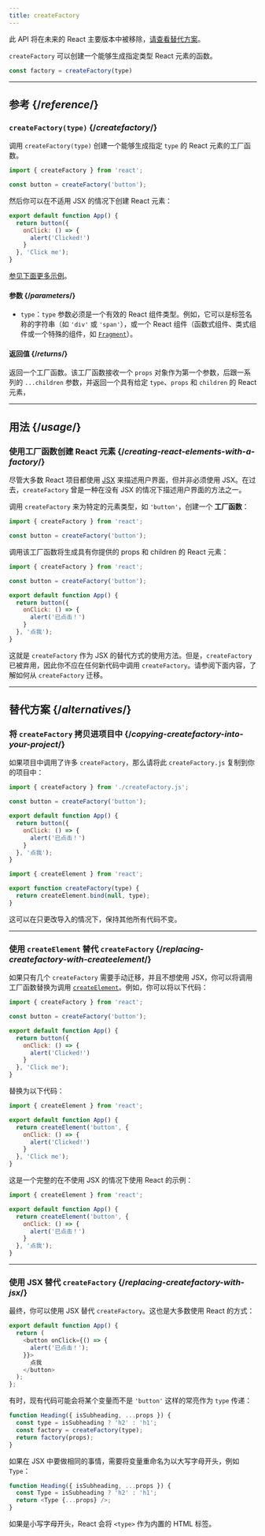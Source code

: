 ```yaml
---
title: createFactory
---
```


<Deprecated>

此 API 将在未来的 React 主要版本中被移除，[请查看替代方案](#alternatives)。

</Deprecated>

<Intro>

`createFactory` 可以创建一个能够生成指定类型 React 元素的函数。

```js
const factory = createFactory(type)
```

</Intro>

<InlineToc />

---

## 参考 {/*reference*/}

### `createFactory(type)` {/*createfactory*/}

调用 `createFactory(type)` 创建一个能够生成指定 `type` 的 React 元素的工厂函数。

```js
import { createFactory } from 'react';

const button = createFactory('button');
```

然后你可以在不适用 JSX 的情况下创建 React 元素：

```js
export default function App() {
  return button({
    onClick: () => {
      alert('Clicked!')
    }
  }, 'Click me');
}
```

[参见下面更多示例](#usage)。

#### 参数 {/*parameters*/}

* `type`：`type` 参数必须是一个有效的 React 组件类型。例如，它可以是标签名称的字符串（如 `'div'` 或 `'span'`），或一个 React 组件（函数式组件、类式组件或一个特殊的组件，如 [`Fragment`](/reference/react/Fragment)）。

#### 返回值 {/*returns*/}

返回一个工厂函数。该工厂函数接收一个 `props` 对象作为第一个参数，后跟一系列的 `...children` 参数，并返回一个具有给定 `type`、`props` 和 `children` 的 React 元素，

---

## 用法 {/*usage*/}

### 使用工厂函数创建 React 元素 {/*creating-react-elements-with-a-factory*/}

尽管大多数 React 项目都使用 [JSX](/learn/writing-markup-with-jsx) 来描述用户界面，但并非必须使用 JSX。在过去，`createFactory` 曾是一种在没有 JSX 的情况下描述用户界面的方法之一。

调用 `createFactory` 来为特定的元素类型，如 `'button'`，创建一个 **工厂函数**：

```js
import { createFactory } from 'react';

const button = createFactory('button');
```

调用该工厂函数将生成具有你提供的 props 和 children 的 React 元素：

<Sandpack>

```js App.js
import { createFactory } from 'react';

const button = createFactory('button');

export default function App() {
  return button({
    onClick: () => {
      alert('已点击！')
    }
  }, '点我');
}
```

</Sandpack>

这就是 `createFactory` 作为 JSX 的替代方式的使用方法。但是，`createFactory` 已被弃用，因此你不应在任何新代码中调用 `createFactory`。请参阅下面内容，了解如何从 `createFactory` 迁移。

---

## 替代方案 {/*alternatives*/}

### 将 `createFactory` 拷贝进项目中 {/*copying-createfactory-into-your-project*/}

如果项目中调用了许多 `createFactory`，那么请将此 `createFactory.js` 复制到你的项目中：

<Sandpack>

```js App.js
import { createFactory } from './createFactory.js';

const button = createFactory('button');

export default function App() {
  return button({
    onClick: () => {
      alert('已点击！')
    }
  }, '点我');
}
```

```js createFactory.js
import { createElement } from 'react';

export function createFactory(type) {
  return createElement.bind(null, type);
}
```

</Sandpack>

这可以在只更改导入的情况下，保持其他所有代码不变。

---

### 使用 `createElement` 替代 `createFactory` {/*replacing-createfactory-with-createelement*/}

如果只有几个 `createFactory` 需要手动迁移，并且不想使用 JSX，你可以将调用工厂函数替换为调用 [`createElement`](/reference/react/createElement)。例如，你可以将以下代码：

```js {1,3,6}
import { createFactory } from 'react';

const button = createFactory('button');

export default function App() {
  return button({
    onClick: () => {
      alert('Clicked!')
    }
  }, 'Click me');
}
```

替换为以下代码：


```js {1,4}
import { createElement } from 'react';

export default function App() {
  return createElement('button', {
    onClick: () => {
      alert('Clicked!')
    }
  }, 'Click me');
}
```

这是一个完整的在不使用 JSX 的情况下使用 React 的示例：

<Sandpack>

```js App.js
import { createElement } from 'react';

export default function App() {
  return createElement('button', {
    onClick: () => {
      alert('已点击！')
    }
  }, '点我');
}
```

</Sandpack>

---

### 使用 JSX 替代 `createFactory` {/*replacing-createfactory-with-jsx*/}

最终，你可以使用 JSX 替代 `createFactory`。这也是大多数使用 React 的方式：

<Sandpack>

```js App.js
export default function App() {
  return (
    <button onClick={() => {
      alert('已点击！');
    }}>
      点我
    </button>
  );
};
```

</Sandpack>

<Pitfall>

有时，现有代码可能会将某个变量而不是 `'button'` 这样的常亮作为 `type` 传递：

```js {3}
function Heading({ isSubheading, ...props }) {
  const type = isSubheading ? 'h2' : 'h1';
  const factory = createFactory(type);
  return factory(props);
}
```

如果在 JSX 中要做相同的事情，需要将变量重命名为以大写字母开头，例如 `Type`：

```js {2,3}
function Heading({ isSubheading, ...props }) {
  const Type = isSubheading ? 'h2' : 'h1';
  return <Type {...props} />;
}
```

如果是小写字母开头，React 会将 `<type>` 作为内置的 HTML 标签。

</Pitfall>
